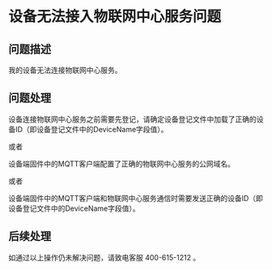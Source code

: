 # 设备无法接入物联网中心服务问题

## 问题描述

我的设备无法连接物联网中心服务。

## 问题处理

设备连接物联网中心服务之前需要先登记，请确定设备登记文件中加载了正确的设备ID（即设备登记文件中的DeviceName字段值）。

或者

设备端固件中的MQTT客户端配置了正确的物联网中心服务的公网域名。

或者

设备端固件中的MQTT客户端和物联网中心服务通信时需要发送正确的设备ID（即设备登记文件中的DeviceName字段值）。

## 后续处理
  如通过以上操作仍未解决问题，请致电客服 400-615-1212 。

